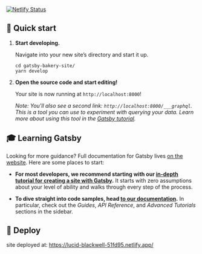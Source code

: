 [![Netlify Status](https://api.netlify.com/api/v1/badges/7c6ce2cc-0266-46b7-8271-dbf876197405/deploy-status)](https://app.netlify.com/sites/lucid-blackwell-51fd95/deploys)

## 🚀 Quick start

1.  **Start developing.**

    Navigate into your new site’s directory and start it up.

    ```shell
    cd gatsby-bakery-site/
    yarn develop
    ```

1.  **Open the source code and start editing!**

    Your site is now running at `http://localhost:8000`!

    _Note: You'll also see a second link: _`http://localhost:8000/___graphql`_. This is a tool you can use to experiment with querying your data. Learn more about using this tool in the [Gatsby tutorial](https://www.gatsbyjs.org/tutorial/part-five/#introducing-graphiql)._

## 🎓 Learning Gatsby

Looking for more guidance? Full documentation for Gatsby lives [on the website](https://www.gatsbyjs.org/). Here are some places to start:

- **For most developers, we recommend starting with our [in-depth tutorial for creating a site with Gatsby](https://www.gatsbyjs.org/tutorial/).** It starts with zero assumptions about your level of ability and walks through every step of the process.

- **To dive straight into code samples, head [to our documentation](https://www.gatsbyjs.org/docs/).** In particular, check out the _Guides_, _API Reference_, and _Advanced Tutorials_ sections in the sidebar.

## 💫 Deploy

site deployed at: https://lucid-blackwell-51fd95.netlify.app/